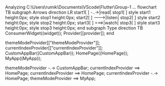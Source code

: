 Analyzing C:\Users\rumik\Documents\VScode\Flutter\Group-1 ...
flowchart TB
subgraph Arrows
direction LR
start1[ ] -..->|read| stop1[ ]
style start1 height:0px;
style stop1 height:0px;
start2[ ] --->|listen| stop2[ ]
style start2 height:0px;
style stop2 height:0px;
start3[ ] ===>|watch| stop3[ ]
style start3 height:0px;
style stop3 height:0px;
end
subgraph Type
direction TB
ConsumerWidget((widget));
Provider[[provider]];
end

themeModeProvider[["themeModeProvider"]];
currentIndexProvider[["currentIndexProvider"]];
CustomAppBar((CustomAppBar));
HomePage((HomePage));
MyApp((MyApp));

themeModeProvider -.-> CustomAppBar;
currentIndexProvider ==> HomePage;
currentIndexProvider ==> HomePage;
currentIndexProvider -.-> HomePage;
themeModeProvider ==> MyApp;
